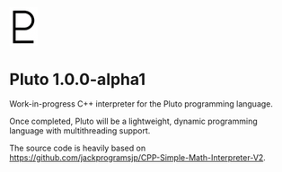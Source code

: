 [<img src="pluto.png" width="50" alt="Pluto symbol"/>](pluto.png)
# Pluto 1.0.0-alpha1

Work-in-progress C++ interpreter for the Pluto programming language.

Once completed, Pluto will be a lightweight, dynamic programming language with multithreading support.

The source code is heavily based on https://github.com/jackprogramsjp/CPP-Simple-Math-Interpreter-V2.